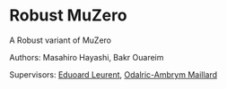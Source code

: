 # Robust MuZero

A Robust variant of MuZero

Authors: Masahiro Hayashi, Bakr Ouareim

Supervisors: [Eduoard Leurent](http://edouardleurent.com/), [Odalric-Ambrym Maillard](http://odalricambrymmaillard.neowordpress.fr/)

